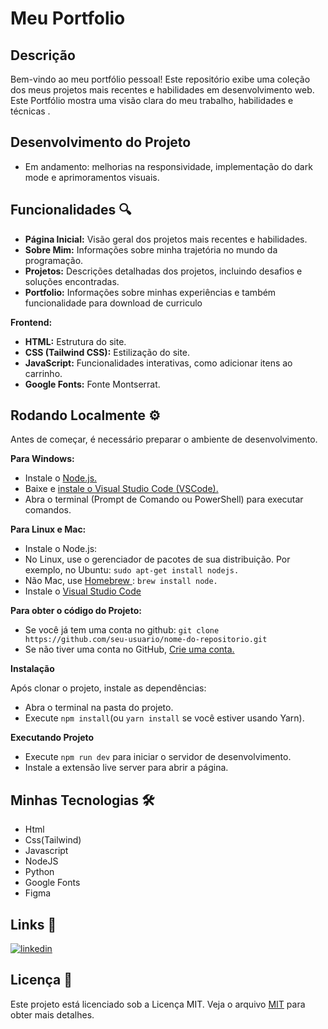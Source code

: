 # Meu Portfolio 


## Descrição 

Bem-vindo ao meu portfólio pessoal! Este repositório exibe uma coleção dos meus projetos mais recentes e habilidades em desenvolvimento web. Este Portfólio mostra uma visão clara do meu trabalho, habilidades e técnicas .

## Desenvolvimento do Projeto

- Em andamento: melhorias na responsividade, implementação do dark mode e aprimoramentos visuais.

## Funcionalidades 🔍
- **Página Inicial:** Visão geral dos projetos mais recentes e habilidades.
- **Sobre Mim:** Informações sobre minha trajetória no mundo da programação.
- **Projetos:** Descrições detalhadas dos projetos, incluindo desafios e soluções encontradas.
- **Portfolio:** Informações sobre minhas experiências e também funcionalidade para download de curriculo

**Frontend:**
- **HTML:** Estrutura do site.
- **CSS (Tailwind CSS):** Estilização do site.
- **JavaScript:** Funcionalidades interativas, como adicionar itens ao carrinho.
- **Google Fonts:** Fonte Montserrat.
  
## Rodando Localmente ⚙️

Antes de começar, é necessário preparar o ambiente de desenvolvimento.

**Para Windows:**
- Instale o [Node.js.](https://nodejs.org/en)
- Baixe e [instale o Visual Studio Code (VSCode).](https://code.visualstudio.com/)
- Abra o terminal (Prompt de Comando ou PowerShell) para executar comandos.

**Para Linux e Mac:**
- Instale o Node.js:
- No Linux, use o gerenciador de pacotes de sua distribuição. Por exemplo, no Ubuntu: ```sudo apt-get install nodejs.```
- Não Mac, use [Homebrew ](https://brew.sh/): ```brew install node.```
- Instale o [Visual Studio Code](https://code.visualstudio.com/)

**Para obter o código do Projeto:**
- Se você já tem uma conta no github: ```git clone https://github.com/seu-usuario/nome-do-repositorio.git```
- Se não tiver uma conta no GitHub, [Crie uma conta.](https://github.com/)

**Instalação**

Após clonar o projeto, instale as dependências:
- Abra o terminal na pasta do projeto.
- Execute ```npm install```(ou ```yarn install``` se você estiver usando Yarn).

**Executando Projeto**

- Execute ```npm run dev``` para iniciar o servidor de desenvolvimento.
- Instale a extensão live server para abrir a página.

## Minhas Tecnologias 🛠️

- Html
- Css(Tailwind)
- Javascript
- NodeJS
- Python
- Google Fonts
- Figma

## Links 🔗 
[![linkedin](https://img.shields.io/badge/linkedin-0A66C2?style=for-the-badge&logo=linkedin&logoColor=white)](https://www.linkedin.com/in/roni-xavier-junior-31956522b)

## Licença 📝 

Este projeto está licenciado sob a Licença MIT. Veja o arquivo [MIT](https://choosealicense.com/licenses/mit/) para obter mais detalhes.
